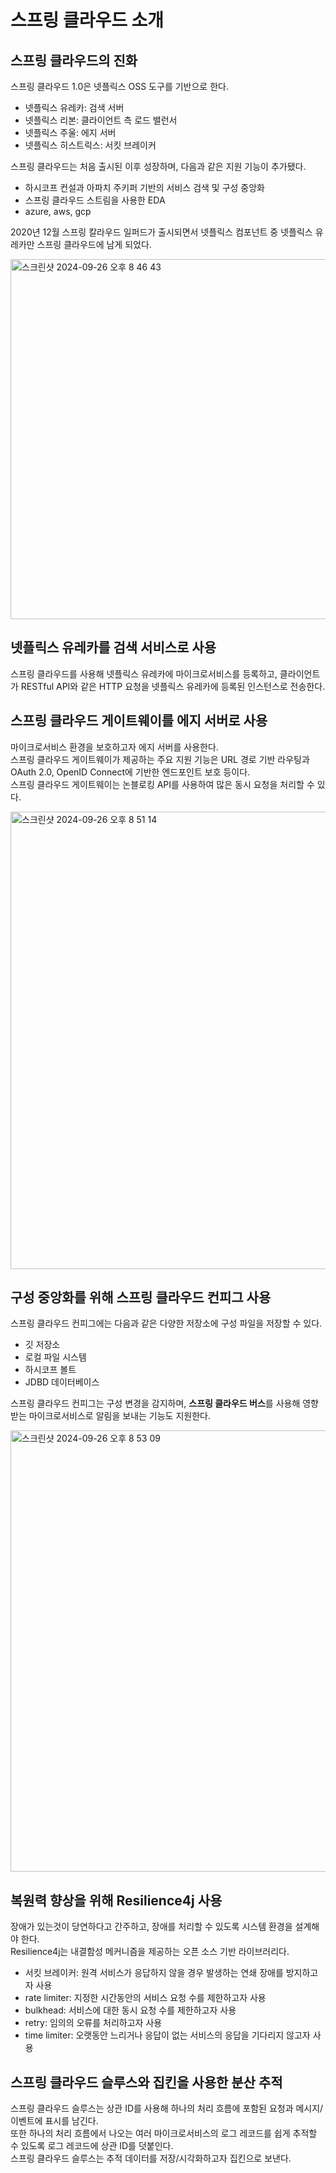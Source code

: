 # 스프링 클라우드 소개

## 스프링 클라우드의 진화

스프링 클라우드 1.0은 넷플릭스 OSS 도구를 기반으로 한다.

- 넷플릭스 유레카: 검색 서버
- 넷플릭스 리본: 클라이언트 측 로드 밸런서
- 넷플릭스 주울: 에지 서버
- 넷플릭스 히스트릭스: 서킷 브레이커

스프링 클라우드는 처음 출시된 이후 성장하며, 다음과 같은 지원 기능이 추가됐다.

- 하시코프 컨설과 아파치 주키퍼 기반의 서비스 검색 및 구성 중앙화
- 스프링 클라우드 스트림을 사용한 EDA
- azure, aws, gcp

2020년 12월 스프링 칼라우드 일퍼드가 출시되면서 넷플릭스 컴포넌트 중 넷플릭스 유레카만 스프링 클라우드에 남게 되었다.

<img width="576" alt="스크린샷 2024-09-26 오후 8 46 43" src="https://github.com/user-attachments/assets/1ff735c9-1ead-4804-a77d-6b5e09f3a7d7">


## 넷플릭스 유레카를 검색 서비스로 사용

스프링 클라우드를 사용해 넷플릭스 유레카에 마이크로서비스를 등록하고, 클라이언트가 RESTful API와 같은 HTTP 요청을 넷플릭스 유레카에 등록된 인스턴스로 전송한다.

## 스프링 클라우드 게이트웨이를 에지 서버로 사용

마이크로서비스 환경을 보호하고자 에지 서버를 사용한다. <br>
스프링 클라우드 게이트웨이가 제공하는 주요 지원 기능은 URL 경로 기반 라우팅과 OAuth 2.0, OpenID Connect에 기반한 엔드포인트 보호 등이다. <br>
스프링 클라우드 게이트웨이는 논블로킹 API를 사용하여 많은 동시 요청을 처리할 수 있다.

<img width="732" alt="스크린샷 2024-09-26 오후 8 51 14" src="https://github.com/user-attachments/assets/10dc255c-fe2f-4f8a-85a3-a1073d3c710d">


## 구성 중앙화를 위해 스프링 클라우드 컨피그 사용

스프링 클라우드 컨피그에는 다음과 같은 다양한 저장소에 구성 파일을 저장할 수 있다.

- 깃 저장소
- 로컬 파일 시스템
- 하시코프 볼트
- JDBD 데이터베이스

스프링 클라우드 컨피그는 구성 변경을 감지하며, **스프링 클라우드 버스**를 사용해 영향받는 마이크로서비스로 알림을 보내는 기능도 지원한다.

<img width="706" alt="스크린샷 2024-09-26 오후 8 53 09" src="https://github.com/user-attachments/assets/763cd4ac-4346-41fd-b688-8e00f4b3a37c">

## 복원력 향상을 위해 Resilience4j 사용

장애가 있는것이 당연하다고 간주하고, 장애를 처리할 수 있도록 시스템 환경을 설계해야 한다. <br>
Resilience4j는 내결함성 메커니즘을 제공하는 오픈 소스 기반 라이브러리다.

- 서킷 브레이커: 원격 서비스가 응답하지 않을 경우 발생하는 연쇄 장애를 방지하고자 사용
- rate limiter: 지정한 시간동안의 서비스 요청 수를 제한하고자 사용
- bulkhead: 서비스에 대한 동시 요청 수를 제한하고자 사용
- retry: 임의의 오류를 처리하고자 사용
- time limiter: 오랫동안 느리거나 응답이 없는 서비스의 응답을 기다리지 않고자 사용

## 스프링 클라우드 슬루스와 집킨을 사용한 분산 추적

스프링 클라우드 슬루스는 상관 ID를 사용해 하나의 처리 흐름에 포함된 요청과 메시지/이벤트에 표시를 남긴다. <br>
또한 하나의 처리 흐름에서 나오는 여러 마이크로서비스의 로그 레코드를 쉽게 추적할 수 있도록 로그 레코드에 상관 ID를 덧붙인다. <br>
스프링 클라우드 슬루스는 추적 데이터를 저장/시각화하고자 집킨으로 보낸다.









